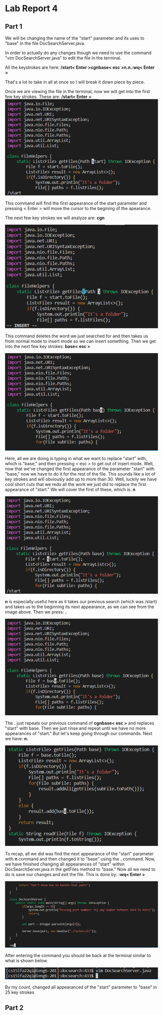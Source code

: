 # Lab Report 4
## Part 1
We will be changing the name of the "start" parameter and its uses to "base" in the file DocSearchServer.java.

In order to actually do any changes though we need to use the command "vim DocSearchServer.java" to edit the file in the terminal.

All the keystrokes are here: **/start< Enter >cgnbase< esc >n.n.:wq< Enter >**

That's a lot to take in all at once so I will break it down piece by piece.

Once we are viewing the file in the terminal, now we will get into the first few key strokes. These are: **/start< Enter >**
![finding the first appearance of the start parameter](a1.png)

This command will find the first appearance of the start parameter and pressing < Enter > will move the cursor to the begining of the apearance.

The next few key strokes we will analyze are: **cgn**

![using cgn](b2.png)

This command deletes the word we just searched for and then takes us from normal mode to insert mode so we can insert something. Then we get into the next few key strokes: **base< esc >**

![typing base](c2.png)

Here, all we are doing is typing in what we want to replace "start" with, which is "base," and then pressing < esc > to get out of insert mode. Well, now that we've changed the first appearance of the parameter "start" with "base," now we have to do it for the rest of the file. This sounds like a lot of key strokes and will obviously add up to more than 30. Well, luckily we have cool short cuts that we redo all the work we just did to replace the first appearance of "start." We will cover the first of these, which is: **n**

![using n](d2.png)

**n** is especially useful here as it takes our previous search (which was /start) and takes us to the beginning its next appearance, as we can see from the image above. Then we press: **.**

![using .](e2.png)

The **.** just repeats our previous command of **cgnbase< esc >** and replaces "start" with base. Then we just rinse and repeat until we have no more appearances of "start." But let's keep going through our commands. Next we have: **n.**

![using n.](g2.png)

To recap, all we did was find the next appearance of the "start" parameter with **n** command and then changed it to "base" using the **.** command. Now, we have finished changing all appearances of "start" within DocSearchServer.java in the getFiles method to "base." Now all we need to do is save our changes and exit the file. This is done by: **:wq< Enter >**

![saving and exiting the file](i2.png)

After entering the command you should be back at the terminal similar to what is shown below.

![terminal showing](j2.png)

By my count, changed all appearanced of the "start" parameter to "base" in 25 key strokes
## Part 2
